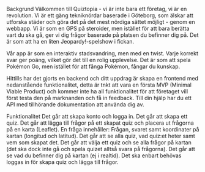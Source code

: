 Backgrund
Välkommen till Quiztopia - vi är inte bara ett företag, vi är en revolution. Vi är ett gäng tekniknördar baserade i Göteborg, som älskar att utforska städer och göra det på det mest nördiga sättet möjligt - genom en webbapp. Vi är som en GPS på steroider, men istället för att bara berätta vart du ska gå, ger vi dig frågor baserade på platsen du befinner dig på. Det är som att ha en liten Jeopardy!-spelshow i fickan.

Vår app är som en interaktiv stadsvandring, men med en twist. Varje korrekt svar ger poäng, vilket gör det till en rolig upplevelse. Det är som att spela Pokémon Go, men istället för att fånga Pokémon, fångar du kunskap.

Hittills har det gjorts en backend och ditt uppdrag är skapa en frontend med nedanstående funktionalitet, detta är tnkt att vara en första MVP (Minimal Viable Product) och kommer inte ha all funktionalitet för att företaget vill först testa den på marknanden och få in feedback. Till din hjälp har du ett API med tillhörande dokumentation att använda dig av.

Funktionalitet
Det går att skapa konto och logga in.
Det går att skapa ett quiz.
Det går att lägga till frågor på ett skapat quiz och placera ut frågorna på en karta (Leaflet).
En fråga innehåller: Frågan, svaret samt koordinater på kartan (longitud och latitud).
Det går att se alla quiz, vad quiz:et heter samt vem som skapat det.
Det går att välja ett quiz och se alla frågor på kartan (det ska dock inte gå och spela quizet alltså svara på frågorna).
Det går att se vad du befinner dig på kartan (ej i realtid).
Det ska enbart behövas loggas in för skapa quiz och lägga till frågor.
